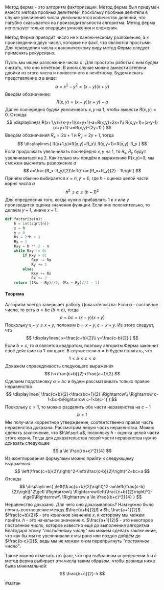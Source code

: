 Метод ферма - это алгоритм факторизации.
Метод ферма был придуман вместо метода пробных делителей, поскольку пробные делители в случае увеличения числа увеличивается количество делений, что пагубно сказывается на производительности алгоритма. Метод ферма использует только операции умножения и сложения.

Метод Ферма приводит число не к каноническому разложению, а к произведению двух чисел, которые не факт, что являются простыми. Для приведения числа к каноническому виду метод Ферма следует применять рекурсивно.

Пусть мы ищем разложение числа $a$. Для простоты работы с ним будем считать, что оно нечётное. В ином случае можно вынести степени двойки из этого числа и привести его к нечётному. Будем искать представление $a$ в виде:
$$
a = x^2-y^2=(x-y)(x+y)
$$
Введём обозначение:
$$
R(x, y)=(x-y)(x+y)-a
$$
Далее поочерёдно будем увеличивать $x, y$ на 1, чтобы вывести $R(x,y)=0$. Отсюда
$$
\displaylines{
R(x+1,y)=(x-y+1)(x+y+1)-a=R(x,y)+2x+1\\
R(x,y+1)=(x-y-1)(x+y+1)-a=R(x,y)-(2y+1)
}
$$
Введём обозначения $R_x=2x+1$ и $R_y=2y+1$, тогда
$$
\displaylines{
R(x+1,y)=R(x,y)+R_x\\
R(x,y+1)=R(x,y)-R_y
}
$$
Если продолжать увеличивать поочерёдно $x, y$ на 1, то $R_x, R_y$ будут увеличиваться на 2.
Как только мы придём к выражению R(x,y)=0, мы сможем высчитать разложение $a$
$$
a=\frac{R_x-R_y}{2}\left(\frac{R_x+R_y}{2} - 1\right)
$$
Причём обычно выбирается $x=h, y=0$, где $h$ - оценка целой части корня числа $a$
$$
h^2\le a \le (h-1)^2
$$
Для определения того, когда нужно прибавлять 1 к $x$ или $y$ производится оценка значения функции. Если оно положительно, то делаем $y+1$, иначе $x+1$.
```python
def factorize(n):
	h = int(sqrt(n))
	x = h
	y = 0
	Rx = 2*h + 1
	Ry = 1
	Rxy = h ** 2 - n
	while Rxy != 0:
		if Rxy > 0:
			Rxy -= Ry
			Ry += 2
		else:
			Rxy += Rx
			Rx += 2
	return [(Rx - Ry)//2, (Rx + Ry)//2 - 1]
```

#### Теорема
Алгоритм всегда завершает работу
Доказательства:
Если $a$ - составное число, то есть $a=bc \ (b \le c)$, тогда
$$
a=bc=(x-y)(x+y)
$$
Поскольку $x-y \le x+y$, положим $b=x-y, c=x+y$. Из этого следует, что
$$
\displaylines{
x=\frac{c+b}{2}\\
y=\frac{c-b}{2}
}
$$
Если $b=c$, то $a$ является квадратом, поэтому алгоритм Ферма закончит своё действие на 1-ом шаге. В случае если $a\ne b$ будем полагать, что
$$
1<b<c<a
$$
Докажем справедливость следующего выражения
$$
h<\frac{c+b}{2}<\frac{a+1}{2}
$$
Сделаем подстановку $a=bc$ и будем рассматривать только правое неравенство
$$
\displaylines{
\frac{c+b}{2}<\frac{bc+1}{2} \Rightarrow\\
\Rightarrow c-1<bc-b\Rightarrow c-1<b(c-1)
}
$$
Поскольку $c>1$, то можно разделить обе части неравенства на $c-1$
$$
b>1
$$
Мы получили корректное утверждение, соответственно правая часть неравенства доказана.
Рассмотрим левую часть неравенства. Можно сделать заключение, что $h\le\sqrt a$, поскольку $h$ - оценка целой части этого корня. Тогда для доказательства левой части неравенства нужно доказать следующее
$$
a \le \frac{(b+c)^2}{4}
$$
Из жонглирования формулами можно прийти к следующему выражению:
$$
\left(\frac{c+b}{2}\right)^2-\left(\frac{c-b}{2}\right)^2=bc=a
$$
Отсюда
$$
\displaylines{
\left(\frac{c+b}{2}\right)^2-a=\left(\frac{c-b}{2}\right)^2\ge0 \Rightarrow\\
\Rightarrow\left(\frac{c+b}{2}\right)^2-a\ge0\Rightarrow\\
\Rightarrow a \le \frac{(b+c)^2}{4}
}
$$
Неравенство доказано.
Для чего оно доказывалось? Нам нужно было понять соотношение между $\frac{c+b}{2}$ и $h, \frac{a+1}{2}$. 
$\frac{c+b}{2}$ - это конечное значение $x$, к которому мы можем прийти. 
$h$ - это начальное значение $x$.
$\frac{a+1}{2}$ - это некоторое постоянное число, которое известно ещё до выполнения алгоритма.
Благодаря этому *"постоянному числу"* мы можем сделать заключение, что как бы мы не увеличивали $x$ мы рано или поздно дойдём до $\frac{b-c}{2}$, ведь мы не можем $x$-ом перепрыгнуть *"постоянное число"*.

Также можно отметить тот факт, что при выбранном определении $b$ и $c$ метод ферма выбирает эти числа таким образом, чтобы разница ниже была минимальной:
$$
\frac{b+c}{2}-h
$$

#матан 
